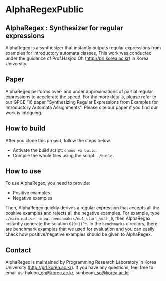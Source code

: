 # AlphaRegexPublic

## AlphaRegex : Synthesizer for regular expressions
AlphaRegex is a synthesizer 
that instantly outputs regular expressions from examples
for introductory automata classes,
This work was conducted under the guidance of 
Prof.Hakjoo Oh (http://prl.korea.ac.kr)
in Korea University.

## Paper
AlphaRegex performs over- and under approximations 
of partial regular expressions to accelerate the speed.
For the more details, please refer to our GPCE '16 paper 
"Synthesizing Regular Expressions from Examples 
for Introductory Automata Assignments".
Please cite our paper if you find our work is intriguing.

## How to build
After you clone this project, follow the steps below.
-   Activate the build script: ```chmod +x build```.
-   Complie the whole files using the script: ```./build```.

## How to use
To use AlphaRegex, you need to provide:
-   Positive examples
-   Negative examples

Then, AlphaRegex quickly derives a regular expression
that accepts all the positive examples and 
rejects all the negative examples.
For example, type ```./main.native -input benchmakrs/no1_start_with_0```,
then AlphaRegex instantly generate the solution ```0(0+1)^*```.
In the ```benchmarks``` directory, there are benchmark examples
that we used for evaluation and you can easily check 
how positive/negative examples should be given to AlphaRegex.

## Contact
AlphaRegex is maintained by Programming Research Laboratory in Korea University
(http://prl.korea.ac.kr).
If you have any questions, feel free to email us: 
hakjoo\_oh@korea.ac.kr, sunbeom\_so@korea.ac.kr 

